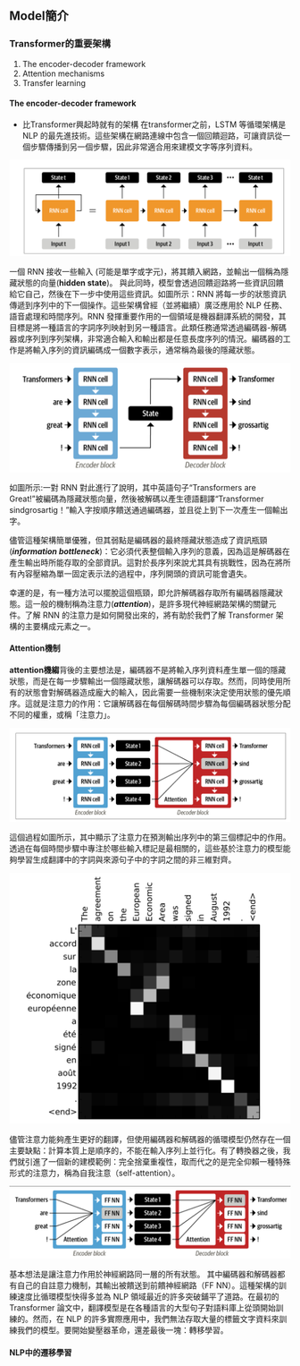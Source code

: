 ## Model簡介
### Transformer的重要架構
1. The encoder-decoder framework
2. Attention mechanisms
3. Transfer learning

#### The encoder-decoder framework
- 比Transformer興起時就有的架構
在transformer之前，LSTM 等循環架構是 NLP 的最先進技術。這些架構在網路連線中包含一個回饋迴路，可讓資訊從一個步驟傳播到另一個步驟，因此非常適合用來建模文字等序列資料。

![](./images/pic1.png)

一個 RNN 接收一些輸入 (可能是單字或字元)，將其饋入網路，並輸出一個稱為隱藏狀態的向量(**hidden state**)。 與此同時，模型會透過回饋迴路將一些資訊回饋給它自己，然後在下一步中使用這些資訊。如圖所示：RNN 將每一步的狀態資訊傳遞到序列中的下一個操作。這些架構曾經（並將繼續）廣泛應用於 NLP 任務、語音處理和時間序列。RNN 發揮重要作用的一個領域是機器翻譯系統的開發，其目標是將一種語言的字詞序列映射到另一種語言。此類任務通常透過編碼器-解碼器或序列到序列架構，非常適合輸入和輸出都是任意長度序列的情況。編碼器的工作是將輸入序列的資訊編碼成一個數字表示，通常稱為最後的隱藏狀態。

![](./images/pic2.png)

如圖所示:一對 RNN 對此進行了說明，其中英語句子“Transformers are Great!”被編碼為隱藏狀態向量，然後被解碼以產生德語翻譯“Transformer sindgrosartig！”輸入字按順序饋送通過編碼器，並且從上到下一次產生一個輸出字。

儘管這種架構簡單優雅，但其弱點是編碼器的最終隱藏狀態造成了資訊瓶頸(_**information bottleneck**_)：它必須代表整個輸入序列的意義，因為這是解碼器在產生輸出時所能存取的全部資訊。這對於長序列來說尤其具有挑戰性，因為在將所有內容壓縮為單一固定表示法的過程中，序列開頭的資訊可能會遺失。

幸運的是，有一種方法可以擺脫這個瓶頸，即允許解碼器存取所有編碼器隱藏狀態。這一般的機制稱為注意力(_**attention**_)，是許多現代神經網路架構的關鍵元件。了解 RNN 的注意力是如何開發出來的，將有助於我們了解 Transformer 架構的主要構成元素之一。

#### Attention機制
**attention機縐**背後的主要想法是，編碼器不是將輸入序列資料產生單一個的隱藏狀態，而是在每一步驟輸出一個隱藏狀態，讓解碼器可以存取。然而，同時使用所有的狀態會對解碼器造成龐大的輸入，因此需要一些機制來決定使用狀態的優先順序。這就是注意力的作用：它讓解碼器在每個解碼時間步驟為每個編碼器狀態分配不同的權重，或稱「注意力」。

![](./images/pic3.png)

這個過程如圖所示，其中顯示了注意力在預測輸出序列中的第三個標記中的作用。透過在每個時間步驟中專注於哪些輸入標記是最相關的，這些基於注意力的模型能夠學習生成翻譯中的字詞與來源句子中的字詞之間的非三維對齊。

![](./images/pic4.png)

儘管注意力能夠產生更好的翻譯，但使用編碼器和解碼器的循環模型仍然存在一個主要缺點：計算本質上是順序的，不能在輸入序列上並行化。有了轉換器之後，我們就引進了一個新的建模範例：完全捨棄重複性，取而代之的是完全仰賴一種特殊形式的注意力，稱為自我注意（self-attention）。

![](./images/pic5.png)

基本想法是讓注意力作用於神經網路同一層的所有狀態。
其中編碼器和解碼器都有自己的自註意力機制，其輸出被饋送到前饋神經網路（FF NN）。這種架構的訓練速度比循環模型快得多並為 NLP 領域最近的許多突破鋪平了道路。在最初的 Transformer 論文中，翻譯模型是在各種語言的大型句子對語料庫上從頭開始訓練的。然而，在 NLP 的許多實際應用中，我們無法存取大量的標籤文字資料來訓練我們的模型。要開始變壓器革命，還差最後一塊：轉移學習。

#### NLP中的遷移學習






